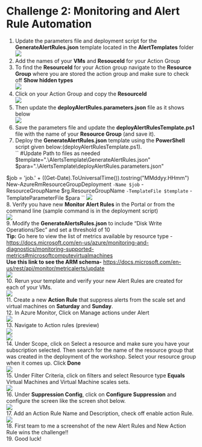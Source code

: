 # Challenge 2: Monitoring and Alert Rule Automation

1. Update the parameters file and deployment script for the **GenerateAlertRules.json** template located in the **AlertTemplates** folder<br/>
   <img src="images/temp.jpg"/><br/>
2. Add the names of your **VMs** and **ResouceId** for your Action Group<br/>
3. To find the **ResourceId** for your Action group navigate to the **Resource Group** where you are stored the action group and make sure to check off **Show hidden types**<br/>
   <img src="images/temp1.jpg"/><br/>
4. Click on your Action Group and copy the **ResourceId**<br/> 
   <img src="images/temp2.jpg"/><br/>
5. Then update the **deployAlertRules.parameters.json** file as it shows below<br/>
   <img src="images/temp3.jpg"/><br/>
6. Save the parameters file and update the **deployAlertRulesTemplate.ps1** file with the name of your **Resource Group** (and save it).<br/>
7. Deploy the **GenerateAlertRules.json** template using the **PowerShell** script given below:(deployAlertRulesTemplate.ps1).<br/>
``
#Update Path to files as needed
$template=".\AlertsTemplate\GenerateAlertRules.json"
$para=".\AlertsTemplate\deployAlertRules.parameters.json"

$job = 'job.' + ((Get-Date).ToUniversalTime()).tostring("MMddyy.HHmm")
New-AzureRmResourceGroupDeployment `
-Name $job `
-ResourceGroupName $rg.ResourceGroupName `
-TemplateFile $template `
-TemplateParameterFile $para
``
   <img src="images/temp4.jpg"/><br/> 
8. Verify you have new **Monitor Alert Rules** in the Portal or from the command line (sample command is in the deployment script)<br/>
   <img src="images/temp5.jpg"/><br/>
9. Modify the **GenerateAlertsRules.json** to include “Disk Write Operations/Sec” and set a threshold of 10<br/>
**Tip:** Go here to view the list of metrics available by resource type - https://docs.microsoft.com/en-us/azure/monitoring-and-diagnostics/monitoring-supported-metrics#microsoftcomputevirtualmachines<br/>
**Use this link to see the ARM schema-** https://docs.microsoft.com/en-us/rest/api/monitor/metricalerts/update<br/>
   <img src="images/temp7.jpg"/><br/>
10. Rerun your template and verify your new Alert Rules are created for each of your VMs.<br/>
   <img src="images/temp6.jpg"/><br/>
11. Create a new **Action Rule** that suppress alerts from the scale set and virtual machines on **Saturday** and **Sunday**.<br/>
12. In Azure Monitor, Click on Manage actions under Alert<br/>
   <img src="images/ag.jpg"/><br/>
13. Navigate to Action rules (preview)<br/>
   <img src="images/ag5.jpg"/><br/>
   <img src="images/ag6.jpg"/><br/>
14. Under Scope, click on Select a resource and make sure you have your subscription selected. Then search for the name of the resource group that was created in the deployment of the workshop. Select your resource group when it comes up. Click **Done**<br/>
   <img src="images/ag4.jpg"/><br/>
15. Under Filter Criteria, click on filters and select Resource type **Equals** Virtual Machines and Virtual Machine scales sets.<br/>
   <img src="images/ag7.jpg"/><br/>
16. Under **Suppression Config**, click on **Configure Suppression** and configure the screen like the screen shot below.<br/>
   <img src="images/ag8.jpg"/><br/>
17. Add an Action Rule Name and Description, check off enable action Rule.<br/>
   <img src="images/ag9.jpg"/><br/>
18. First team to me a screenshot of the new Alert Rules and New Action Rule wins the challenge!!<br/>
19. Good luck!<br/>
